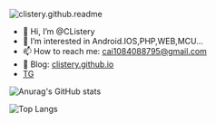 ![clistery.github.readme](https://count.getloli.com/get/@clistery.github.readme?theme=rule34)

- 👋 Hi, I’m @CListery
- 👀 I’m interested in Android.IOS,PHP,WEB,MCU...
- 📫 How to reach me: cai1084088795@gmail.com
- 📖 Blog: [clistery.github.io](https://clistery.github.io/)
- [TG](https://t.me/clistery)

![Anurag's GitHub stats](https://github-readme-stats.vercel.app/api?username=CListery&count_private=true&theme=dracula)

![Top Langs](https://github-readme-stats.vercel.app/api/top-langs/?username=CListery&layout=compact)

<!---
CListery/CListery is a ✨ special ✨ repository because its `README.md` (this file) appears on your GitHub profile.
You can click the Preview link to take a look at your changes.
--->

